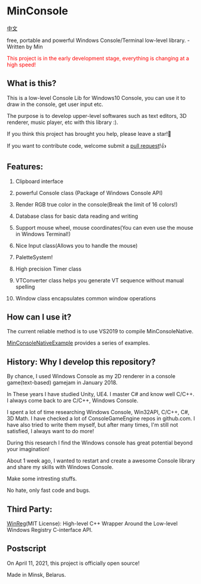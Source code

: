 # MinConsole

[中文](https://github.com/OpenGreatDream/MinConsole/blob/main/docs/README.md)

free, portable and powerful Windows Console/Terminal low-level library. - Written by Min

<p style="color:red">This project is in the early development stage, everything is changing at a high speed!</p>

## What is this?

This is a low-level Console Lib for Windows10 Console, you can use it to draw in the console, get user input etc.

The purpose is to develop upper-level softwares such as text editors, 3D renderer, music player, etc with this library :).

If you think this project has brought you help, please leave a star!🌟

If you want to contribute code, welcome submit a [pull request](https://github.com/OpenGreatDream/MinConsole/pulls)!👍

## Features:

1. Clipboard interface

1. powerful Console class (Package of Windows Console API)

1. Render RGB true color in the console(Break the limit of 16 colors!)

1. Database class for basic data reading and writing

1. Support mouse wheel, mouse coordinates(You can even use the mouse in Windows Terminal!)

1. Nice Input class(Allows you to handle the mouse)

1. PaletteSystem!

1. High precision Timer class

1. VTConverter class helps you generate VT sequence without manual spelling

1. Window class encapsulates common window operations

## How can I use it?

The current reliable method is to use VS2019 to compile MinConsoleNative.

[MinConsoleNativeExample]() provides a series of examples.

## History: Why I develop this repository?

By chance, I used Windows Console as my 2D renderer in a console game(text-based) gamejam in January 2018.

In These years I have studied Unity, UE4. I master C# and know well C/C++. I always come back to are C/C++, Windows Console.

I spent a lot of time researching Windows Console, Win32API, C/C++, C#, 3D Math. I have checked a lot of ConsoleGameEngine repos in github.com. I have also tried to write them myself, but after many times, I'm still not satisfied, I always want to do more!

During this research I find the Windows console has great potential beyond your imagination!

About 1 week ago, I wanted to restart and create a awesome Console library and share my skills with Windows Console.

Make some intresting stuffs.

No hate, only fast code and bugs.

## Third Party:

[WinReg](https://github.com/GiovanniDicanio/WinReg)(MIT License): High-level C++ Wrapper Around the Low-level Windows Registry C-interface API.

## Postscript

On April 11, 2021, this project is officially open source!

Made in Minsk, Belarus.